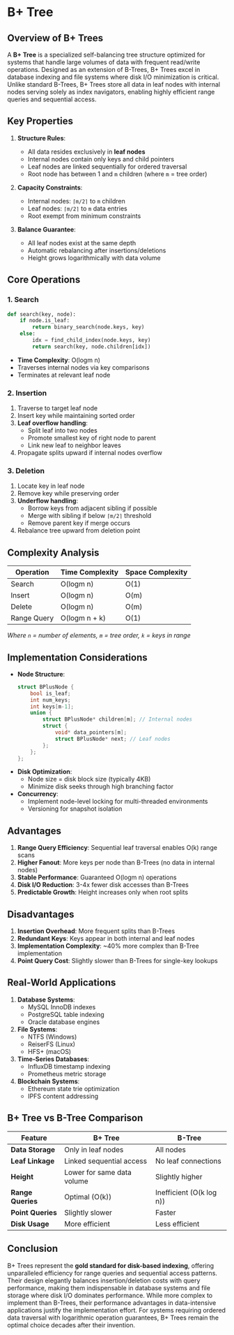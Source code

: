 # B+ Tree

## Overview of B+ Trees
A **B+ Tree** is a specialized self-balancing tree structure optimized for systems that handle large volumes of data with frequent read/write operations. Designed as an extension of B-Trees, B+ Trees excel in database indexing and file systems where disk I/O minimization is critical. Unlike standard B-Trees, B+ Trees store all data in leaf nodes with internal nodes serving solely as index navigators, enabling highly efficient range queries and sequential access.

## Key Properties
1. **Structure Rules**:
   - All data resides exclusively in **leaf nodes**
   - Internal nodes contain only keys and child pointers
   - Leaf nodes are linked sequentially for ordered traversal
   - Root node has between 1 and `m` children (where `m` = tree order)

2. **Capacity Constraints**:
   - Internal nodes: `⌈m/2⌉` to `m` children
   - Leaf nodes: `⌈m/2⌉` to `m` data entries
   - Root exempt from minimum constraints

3. **Balance Guarantee**:
   - All leaf nodes exist at the same depth
   - Automatic rebalancing after insertions/deletions
   - Height grows logarithmically with data volume

## Core Operations
### 1. Search
```python
def search(key, node):
    if node.is_leaf:
        return binary_search(node.keys, key)
    else:
        idx = find_child_index(node.keys, key)
        return search(key, node.children[idx])
```
- **Time Complexity**: O(logm n)
- Traverses internal nodes via key comparisons
- Terminates at relevant leaf node

### 2. Insertion
1. Traverse to target leaf node
2. Insert key while maintaining sorted order
3. **Leaf overflow handling**:
   - Split leaf into two nodes
   - Promote smallest key of right node to parent
   - Link new leaf to neighbor leaves
4. Propagate splits upward if internal nodes overflow

### 3. Deletion
1. Locate key in leaf node
2. Remove key while preserving order
3. **Underflow handling**:
   - Borrow keys from adjacent sibling if possible
   - Merge with sibling if below `⌈m/2⌉` threshold
   - Remove parent key if merge occurs
4. Rebalance tree upward from deletion point

## Complexity Analysis
| Operation | Time Complexity | Space Complexity |
|-----------|-----------------|------------------|
| Search    | O(logm n) | O(1)            |
| Insert    | O(logm n) | O(m)            |
| Delete    | O(logm n) | O(m)            |
| Range Query | O(logm n + k) | O(1)        |

*Where `n` = number of elements, `m` = tree order, `k` = keys in range*

## Implementation Considerations
- **Node Structure**:
  ```c
  struct BPlusNode {
      bool is_leaf;
      int num_keys;
      int keys[m-1];
      union {
          struct BPlusNode* children[m]; // Internal nodes
          struct {
              void* data_pointers[m];
              struct BPlusNode* next; // Leaf nodes
          };
      };
  };
  ```
- **Disk Optimization**:
  - Node size = disk block size (typically 4KB)
  - Minimize disk seeks through high branching factor
- **Concurrency**:
  - Implement node-level locking for multi-threaded environments
  - Versioning for snapshot isolation

## Advantages
1. **Range Query Efficiency**: Sequential leaf traversal enables O(k) range scans
2. **Higher Fanout**: More keys per node than B-Trees (no data in internal nodes)
3. **Stable Performance**: Guaranteed O(logm n) operations
4. **Disk I/O Reduction**: 3-4x fewer disk accesses than B-Trees
5. **Predictable Growth**: Height increases only when root splits

## Disadvantages
1. **Insertion Overhead**: More frequent splits than B-Trees
2. **Redundant Keys**: Keys appear in both internal and leaf nodes
3. **Implementation Complexity**: ~40% more complex than B-Tree implementation
4. **Point Query Cost**: Slightly slower than B-Trees for single-key lookups

## Real-World Applications
1. **Database Systems**:
   - MySQL InnoDB indexes
   - PostgreSQL table indexing
   - Oracle database engines
2. **File Systems**:
   - NTFS (Windows)
   - ReiserFS (Linux)
   - HFS+ (macOS)
3. **Time-Series Databases**:
   - InfluxDB timestamp indexing
   - Prometheus metric storage
4. **Blockchain Systems**:
   - Ethereum state trie optimization
   - IPFS content addressing

## B+ Tree vs B-Tree Comparison
| Feature          | B+ Tree                     | B-Tree                  |
|------------------|-----------------------------|-------------------------|
| **Data Storage** | Only in leaf nodes          | All nodes               |
| **Leaf Linkage** | Linked sequential access    | No leaf connections     |
| **Height**       | Lower for same data volume  | Slightly higher         |
| **Range Queries**| Optimal (O(k))             | Inefficient (O(k log n))|
| **Point Queries**| Slightly slower            | Faster                  |
| **Disk Usage**   | More efficient              | Less efficient          |

## Conclusion
B+ Trees represent the **gold standard for disk-based indexing**, offering unparalleled efficiency for range queries and sequential access patterns. Their design elegantly balances insertion/deletion costs with query performance, making them indispensable in database systems and file storage where disk I/O dominates performance. While more complex to implement than B-Trees, their performance advantages in data-intensive applications justify the implementation effort. For systems requiring ordered data traversal with logarithmic operation guarantees, B+ Trees remain the optimal choice decades after their invention.
